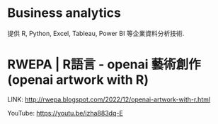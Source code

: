 # Business analytics
提供 R, Python, Excel, Tableau, Power BI 等企業資料分析技術.

# RWEPA | R語言 - openai 藝術創作 (openai artwork with R)

LINK: http://rwepa.blogspot.com/2022/12/openai-artwork-with-r.html

YouTube: https://youtu.be/izha883dq-E
